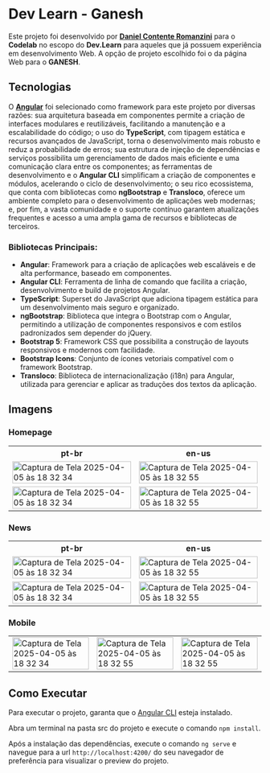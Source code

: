 # Dev Learn - Ganesh

Este projeto foi desenvolvido por **[Daniel Contente Romanzini](https://github.com/Dauboau)** para o **Codelab** no escopo do **Dev.Learn** para aqueles que já possuem experiência em desenvolvimento Web. A opção de projeto escolhido foi o da página Web para o **GANESH**.

## Tecnologias

O **[Angular](https://angular.dev)** foi selecionado como framework para este projeto por diversas razões: sua arquitetura baseada em componentes permite a criação de interfaces modulares e reutilizáveis, facilitando a manutenção e a escalabilidade do código; o uso do **TypeScript**, com tipagem estática e recursos avançados de JavaScript, torna o desenvolvimento mais robusto e reduz a probabilidade de erros; sua estrutura de injeção de dependências e serviços possibilita um gerenciamento de dados mais eficiente e uma comunicação clara entre os componentes; as ferramentas de desenvolvimento e o **Angular CLI** simplificam a criação de componentes e módulos, acelerando o ciclo de desenvolvimento; o seu rico ecossistema, que conta com bibliotecas como **ngBootstrap** e **Transloco**, oferece um ambiente completo para o desenvolvimento de aplicações web modernas; e, por fim, a vasta comunidade e o suporte contínuo garantem atualizações frequentes e acesso a uma ampla gama de recursos e bibliotecas de terceiros.

### Bibliotecas Principais:
- **Angular**: Framework para a criação de aplicações web escaláveis e de alta performance, baseado em componentes.
- **Angular CLI**: Ferramenta de linha de comando que facilita a criação, desenvolvimento e build de projetos Angular.
- **TypeScript**: Superset do JavaScript que adiciona tipagem estática para um desenvolvimento mais seguro e organizado.
- **ngBootstrap**: Biblioteca que integra o Bootstrap com o Angular, permitindo a utilização de componentes responsivos e com estilos padronizados sem depender do jQuery.
- **Bootstrap 5**: Framework CSS que possibilita a construção de layouts responsivos e modernos com facilidade.
- **Bootstrap Icons**: Conjunto de ícones vetoriais compatível com o framework Bootstrap.
- **Transloco**: Biblioteca de internacionalização (i18n) para Angular, utilizada para gerenciar e aplicar as traduções dos textos da aplicação.

## Imagens

### Homepage
<table>
  <tr>
    <th>pt-br</th>
    <th>en-us</th>
  </tr>
  <tr>
    <td><img src="https://github.com/user-attachments/assets/48b8d9b8-c4f1-4c09-a648-322604a679e3" alt="Captura de Tela 2025-04-05 às 18 32 34" width="100%"></td>
    <td><img src="https://github.com/user-attachments/assets/bf26a1cb-070b-4c3e-ae0e-b5b0be53b9c4" alt="Captura de Tela 2025-04-05 às 18 32 55" width="100%"></td>
  </tr>
  <tr>
    <td><img src="https://github.com/user-attachments/assets/fa66e3c6-3ce3-41c5-b760-f125ad848429" alt="Captura de Tela 2025-04-05 às 18 32 34" width="100%"></td>
    <td><img src="https://github.com/user-attachments/assets/53f07e95-c76f-453b-8a40-7937fdcfde96" alt="Captura de Tela 2025-04-05 às 18 32 55" width="100%"></td>
  </tr>
</table>

### News
<table>
  <tr>
    <th>pt-br</th>
    <th>en-us</th>
  </tr>
  <tr>
    <td><img src="https://github.com/user-attachments/assets/7c330e6c-a869-4af1-868e-cad1b97bc536" alt="Captura de Tela 2025-04-05 às 18 32 34" width="100%"></td>
    <td><img src="https://github.com/user-attachments/assets/17eaa2b5-3caf-4bf4-b613-b9dc374542f4" alt="Captura de Tela 2025-04-05 às 18 32 55" width="100%"></td>
  </tr>
  <tr>
    <td><img src="https://github.com/user-attachments/assets/fa26d703-f357-4a2e-811a-cfaecd6591c5" alt="Captura de Tela 2025-04-05 às 18 32 34" width="100%"></td>
    <td><img src="https://github.com/user-attachments/assets/17ce33af-c754-41a7-9fb7-5508d7aff6ce" alt="Captura de Tela 2025-04-05 às 18 32 55" width="100%"></td>
  </tr>
</table>

### Mobile
<table>
  <tr>
    <td><img src="https://github.com/user-attachments/assets/3da458c5-cef9-42bd-9f14-94aeedccc0a7" alt="Captura de Tela 2025-04-05 às 18 32 34" width="100%"></td>
    <td><img src="https://github.com/user-attachments/assets/4c8d521f-cd8b-449d-a50c-7a8e1203f9c2" alt="Captura de Tela 2025-04-05 às 18 32 55" width="100%"></td>
    <td><img src="https://github.com/user-attachments/assets/5b9aecb0-bb8d-4144-8357-bb44b4b94393" alt="Captura de Tela 2025-04-05 às 18 32 55" width="100%"></td>
  </tr>
</table>

## Como Executar

Para executar o projeto, garanta que o [Angular CLI](https://angular.dev/tools/cli/setup-local) esteja instalado.

Abra um terminal na pasta src do projeto e execute o comando `npm install`.

Após a instalação das dependências, execute o comando `ng serve` e navegue para a url `http://localhost:4200/` do seu navegador de preferência para visualizar o preview do projeto.
